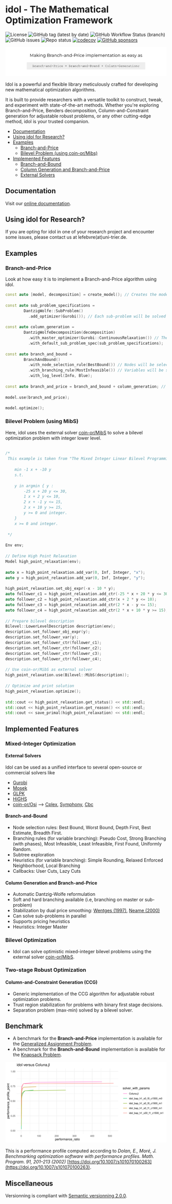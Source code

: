 # idol - The Mathematical Optimization Framework

![License](https://img.shields.io/github/license/hlefebvr/idol?color=blue)
![GitHub tag (latest by date)](https://img.shields.io/github/v/release/hlefebvr/idol?color=blue)
![GitHub Workflow Status (branch)](https://github.com/hlefebvr/idol/actions/workflows/tests.yml/badge.svg)
![GitHub issues](https://img.shields.io/github/issues-raw/hlefebvr/idol)
![Repo status](https://www.repostatus.org/badges/latest/wip.svg)
[![codecov](https://codecov.io/github/hlefebvr/idol/branch/main/graph/badge.svg?token=BWMH5522QP)](https://app.codecov.io/gh/hlefebvr/idol)
[![GitHub sponsors](https://img.shields.io/github/sponsors/hlefebvr)](https://github.com/sponsors/hlefebvr)

![Making Branch-and-Price implementation as easy as Branch-and-Bound + Column-Generation](https://raw.githubusercontent.com/hlefebvr/idol/main/docs/branch-and-price-implementation.png)

Idol is a powerful and flexible library meticulously crafted for developing new mathematical optimization algorithms.

It is built to provide researchers with a versatile toolkit to construct, tweak, and experiment with state-of-the-art
methods. Whether you're exploring Branch-and-Price,
Benders decomposition, Column-and-Constraint generation for adjustable robust problems,
or any other cutting-edge method, idol is your trusted companion.

- [Documentation](#Documentation)
- [Using idol for Research?](#using-idol-for-research)
- [Examples](#Examples)
  - [Branch-and-Price](#branch-and-price)
  - [Bilevel Problem (using coin-or/Mibs)](#bilevel-problem-using-mibs)
- [Implemented Features](#Implemented-Features)
  - [Branch-and-Bound](#Branch-and-Bound)
  - [Column Generation and Branch-and-Price](#Column-Generation-and-Branch-and-Price)
  - [External Solvers](#External-Solvers)

## Documentation

Visit our [online documentation](https://hlefebvr.github.io/idol/).

## Using idol for Research?

If you are opting for idol in one of your research project and encounter some issues, please contact us at lefebvre(at)uni-trier.de.

## Examples

### Branch-and-Price

Look at how easy it is to implement a Branch-and-Price algorithm using idol.

```cpp
const auto [model, decomposition] = create_model(); // Creates the model with an annotation for automatic decomposition

const auto sub_problem_specifications = 
        DantzigWolfe::SubProblem()
          .add_optimizer(Gurobi()); // Each sub-problem will be solved by Gurobi

const auto column_generation = 
        DantzigWolfeDecomposition(decomposition)
          .with_master_optimizer(Gurobi::ContinuousRelaxation()) // The master problem will be solved by Gurobi
          .with_default_sub_problem_spec(sub_problem_specifications);

const auto branch_and_bound =
        BranchAndBound()
          .with_node_selection_rule(BestBound()) // Nodes will be selected by the "best-bound" rule
          .with_branching_rule(MostInfeasible()) // Variables will be selected by the "most-fractional" rule
          .with_log_level(Info, Blue);

const auto branch_and_price = branch_and_bound + column_generation; // Embed the column generation in the Branch-and-Bound algorithm

model.use(branch_and_price);

model.optimize();
```

### Bilevel Problem (using MibS)

Here, idol uses the external solver [coin-or/MibS](https://github.com/coin-or/MibS) to solve a bilevel optimization problem with integer lower level.

```cpp

/*
 This example is taken from "The Mixed Integer Linear Bilevel Programming Problem" (Moore and Bard, 1990).

    min -1 x + -10 y
    s.t.

    y in argmin { y :
        -25 x + 20 y <= 30,
        1 x + 2 y <= 10,
        2 x + -1 y <= 15,
        2 x + 10 y >= 15,
        y >= 0 and integer.
    }
    x >= 0 and integer.

 */

Env env;

// Define High Point Relaxation
Model high_point_relaxation(env);

auto x = high_point_relaxation.add_var(0, Inf, Integer, "x");
auto y = high_point_relaxation.add_var(0, Inf, Integer, "y");

high_point_relaxation.set_obj_expr(-x - 10 * y);
auto follower_c1 = high_point_relaxation.add_ctr(-25 * x + 20 * y <= 30);
auto follower_c2 = high_point_relaxation.add_ctr(x + 2 * y <= 10);
auto follower_c3 = high_point_relaxation.add_ctr(2 * x - y <= 15);
auto follower_c4 = high_point_relaxation.add_ctr(2 * x + 10 * y >= 15);

// Prepare bilevel description
Bilevel::LowerLevelDescription description(env);
description.set_follower_obj_expr(y);
description.set_follower_var(y);
description.set_follower_ctr(follower_c1);
description.set_follower_ctr(follower_c2);
description.set_follower_ctr(follower_c3);
description.set_follower_ctr(follower_c4);

// Use coin-or/MibS as external solver
high_point_relaxation.use(Bilevel::MibS(description));

// Optimize and print solution
high_point_relaxation.optimize();

std::cout << high_point_relaxation.get_status() << std::endl;
std::cout << high_point_relaxation.get_reason() << std::endl;
std::cout << save_primal(high_point_relaxation) << std::endl;
```

## Implemented Features

### Mixed-Integer Optimization

#### External Solvers

Idol can be used as a unified interface to several open-source or commercial solvers like

- [Gurobi](https://www.gurobi.com/)
- [Mosek](https://www.mosek.com/)
- [GLPK](https://www.gnu.org/software/glpk/)
- [HiGHS](https://highs.dev/)
- [coin-or/Osi](https://github.com/coin-or/Osi) --> [Cplex](https://www.ibm.com/products/ilog-cplex-optimization-studio), [Symphony](https://github.com/coin-or/SYMPHONY), [Cbc](https://github.com/coin-or/Cbc)

#### Branch-and-Bound

- Node selection rules: Best Bound, Worst Bound, Depth First, Best Estimate, Breadth First.
- Branching rules (for variable branching): Pseudo Cost, Strong Branching (with phases), Most Infeasible, Least Infeasible, First Found, Uniformly Random.
- Subtree exploration
- Heuristics (for variable branching): Simple Rounding, Relaxed Enforced Neighborhood, Local Branching
- Callbacks: User Cuts, Lazy Cuts

#### Column Generation and Branch-and-Price

- Automatic Dantzig-Wolfe reformulation
- Soft and hard branching available (i.e, branching on master or sub-problem)
- Stabilization by dual price smoothing: [Wentges (1997)](https://doi.org/10.1016/S0969-6016(97)00001-4), [Neame (2000)](https://scholar.google.com/scholar?&q=Neame%2C%20P.J.%3A%20Nonsmooth%20Dual%20Methods%20in%20Integer%20Programming.%20PhD%20thesis%20%281999%29)
- Can solve sub-problems in parallel
- Supports pricing heuristics
- Heuristics: Integer Master

### Bilevel Optimization 

- Idol can solve optimistic mixed-integer bilevel problems using the external solver [coin-or/MibS](https://github.com/coin-or/MibS).

### Two-stage Robust Optimization

#### Column-and-Constraint Generation (CCG)

- Generic implementation of the CCG algorithm for adjustable robust optimization problems.
- Trust region stabilization for problems with binary first stage decisions.
- Separation problem (max-min) solved by a bilevel solver.

## Benchmark 

- A benchmark for the **Branch-and-Price** implementation is available for the [Generalized Assignment Problem](https://hlefebvr.github.io/idol-benchmark-gap/GAP.render.html).
- A benchmark for the **Branch-and-Bound** implementation is available for the [Knapsack Problem](https://hlefebvr.github.io/idol-benchmark-kp/KP.render.html).

![Performance profile](https://raw.githubusercontent.com/hlefebvr/idol-benchmark-gap/gh-pages/profile.png)

This is a performance profile computed according to *Dolan, E., Moré, J. Benchmarking optimization software with performance profiles. Math. Program. 91, 201–213 (2002)* [https://doi.org/10.1007/s101070100263](https://doi.org/10.1007/s101070100263).

## Miscellaneous

Versionning is compliant with [Semantic versionning 2.0.0](https://semver.org/).
